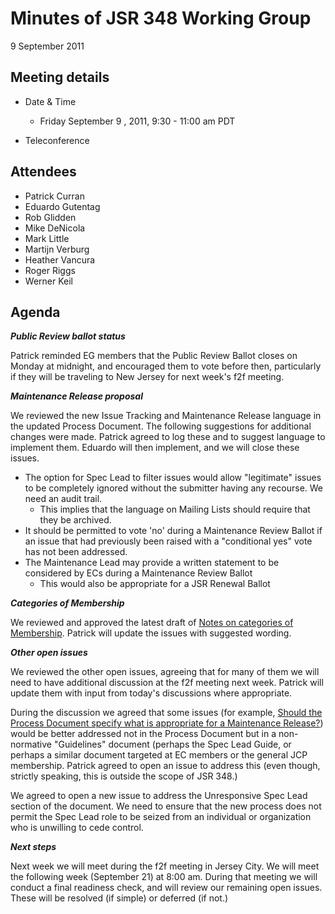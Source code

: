 # Minutes of JSR 348 Working Group  
9 September 2011

## Meeting details

*   Date & Time
    *   Friday September 9 , 2011, 9:30 - 11:00 am PDT  

*   Teleconference

## Attendees

*   Patrick Curran
*   Eduardo Gutentag
*   Rob Glidden
*   Mike DeNicola
*   Mark Little
*   Martijn Verburg
*   Heather Vancura
*   Roger Riggs
*   Werner Keil

## **Agenda**

_**Public Review ballot status**_

Patrick reminded EG members that the Public Review Ballot closes on Monday at midnight, and encouraged them to vote before then, particularly if they will be traveling to New Jersey for next week's f2f meeting.

_**Maintenance Release proposal**_

We reviewed the new Issue Tracking and Maintenance Release language in the updated Process Document. The following suggestions for additional changes were made. Patrick agreed to log these and to suggest language to implement them. Eduardo will then implement, and we will close these issues.

*   The option for Spec Lead to filter issues would allow "legitimate" issues to be completely ignored without the submitter having any recourse. We need an audit trail.
    *   This implies that the language on Mailing Lists should require that they be archived.
*   It should be permitted to vote 'no' during a Maintenance Review Ballot if an issue that had previously been raised with a "conditional yes" vote has not been addressed.
*   The Maintenance Lead may provide a written statement to be considered by ECs during a Maintenance Review Ballot
    *   This would also be appropriate for a JSR Renewal Ballot

_**Categories of Membership**_

We reviewed and approved the latest draft of [Notes on categories of Membership](https://github.com/apastsya/files/jsr348/Working%20documents/Membership-SEP-07-2011.md). Patrick will update the issues with suggested wording.

_**Other open issues**_

We reviewed the other open issues, agreeing that for many of them we will need to have additional discussion at the f2f meeting next week. Patrick will update them with input from today's discussions where appropriate.

During the discussion we agreed that some issues (for example, [Should the Process Document specify what is appropriate for a Maintenance Release?](http://java.net/jira/browse/JSR348-79)) would be better addressed not in the Process Document but in a non-normative "Guidelines" document (perhaps the Spec Lead Guide, or perhaps a similar document targeted at EC members or the general JCP membership. Patrick agreed to open an issue to address this (even though, strictly speaking, this is outside the scope of JSR 348.)

We agreed to open a new issue to address the Unresponsive Spec Lead section of the document. We need to ensure that the new process does not permit the Spec Lead role to be seized from an individual or organization who is unwilling to cede control.

_**Next steps**_

Next week we will meet during the f2f meeting in Jersey City. We will meet the following week (September 21) at 8:00 am. During that meeting we will conduct a final readiness check, and will review our remaining open issues. These will be resolved (if simple) or deferred (if not.)